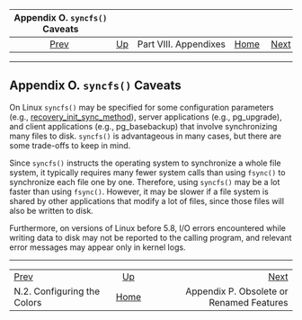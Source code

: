 

|              Appendix O. `syncfs()` Caveats             |                                               |                       |                                                       |                                                                            |
| :-----------------------------------------------------: | :-------------------------------------------- | :-------------------: | ----------------------------------------------------: | -------------------------------------------------------------------------: |
| [Prev](color-which.html "N.2. Configuring the Colors")  | [Up](appendixes.html "Part VIII. Appendixes") | Part VIII. Appendixes | [Home](index.html "PostgreSQL 17devel Documentation") |  [Next](appendix-obsolete.html "Appendix P. Obsolete or Renamed Features") |

***

## Appendix O. `syncfs()` Caveats

On Linux `syncfs()` may be specified for some configuration parameters (e.g., [recovery\_init\_sync\_method](runtime-config-error-handling.html#GUC-RECOVERY-INIT-SYNC-METHOD)), server applications (e.g., pg\_upgrade), and client applications (e.g., pg\_basebackup) that involve synchronizing many files to disk. `syncfs()` is advantageous in many cases, but there are some trade-offs to keep in mind.

Since `syncfs()` instructs the operating system to synchronize a whole file system, it typically requires many fewer system calls than using `fsync()` to synchronize each file one by one. Therefore, using `syncfs()` may be a lot faster than using `fsync()`. However, it may be slower if a file system is shared by other applications that modify a lot of files, since those files will also be written to disk.

Furthermore, on versions of Linux before 5.8, I/O errors encountered while writing data to disk may not be reported to the calling program, and relevant error messages may appear only in kernel logs.

***

|                                                         |                                                       |                                                                            |
| :------------------------------------------------------ | :---------------------------------------------------: | -------------------------------------------------------------------------: |
| [Prev](color-which.html "N.2. Configuring the Colors")  |     [Up](appendixes.html "Part VIII. Appendixes")     |  [Next](appendix-obsolete.html "Appendix P. Obsolete or Renamed Features") |
| N.2. Configuring the Colors                             | [Home](index.html "PostgreSQL 17devel Documentation") |                                   Appendix P. Obsolete or Renamed Features |
